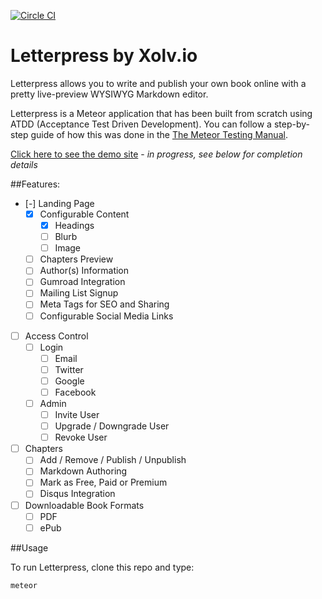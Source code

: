 [![Circle CI](https://circleci.com/gh/xolvio/Letterpress.svg?style=svg)](https://circleci.com/gh/xolvio/Letterpress)

Letterpress by Xolv.io
======================

Letterpress allows you to write and publish your own book online with a pretty live-preview
WYSIWYG Markdown editor.

Letterpress is a Meteor application that has been built from scratch using ATDD (Acceptance Test 
Driven Development). You can follow a step-by-step guide of how this was done in the
[The Meteor Testing Manual](http://www.meteortesting.com/chapter/letterpress1).

[Click here to see the demo site](http://letterpress.xolv.io) - *in progress, see below for
completion details*

##Features:

* [-] Landing Page
  * [x] Configurable Content
    * [x] Headings
    * [ ] Blurb
    * [ ] Image
  * [ ] Chapters Preview
  * [ ] Author(s) Information
  * [ ] Gumroad Integration
  * [ ] Mailing List Signup
  * [ ] Meta Tags for SEO and Sharing
  * [ ] Configurable Social Media Links
* [ ] Access Control
  * [ ] Login
    * [ ] Email
    * [ ] Twitter
    * [ ] Google
    * [ ] Facebook
  * [ ] Admin
    * [ ] Invite User
    * [ ] Upgrade / Downgrade User
    * [ ] Revoke User
* [ ] Chapters
  * [ ] Add / Remove / Publish / Unpublish
  * [ ] Markdown Authoring
  * [ ] Mark as Free, Paid or Premium
  * [ ] Disqus Integration
* [ ] Downloadable Book Formats
  * [ ] PDF
  * [ ] ePub

##Usage

To run Letterpress, clone this repo and type:

`meteor`
